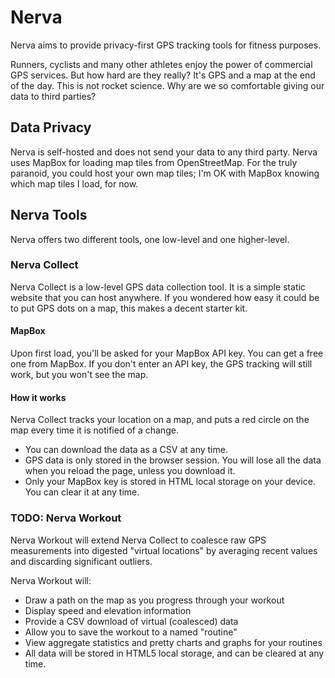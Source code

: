 # Nerva

Nerva aims to provide privacy-first GPS tracking tools for fitness purposes.

Runners, cyclists and many other athletes enjoy the power of commercial GPS services. But how hard are they really? It's GPS and a map at the end of the day. This is not rocket science. Why are we so comfortable giving our data
to third parties?

## Data Privacy
Nerva is self-hosted and does not send your data to any third party.
Nerva uses MapBox for loading map tiles from OpenStreetMap.
For the truly paranoid, you could host your own map tiles; I'm OK with MapBox knowing which map tiles I load, for now.

## Nerva Tools
Nerva offers two different tools, one low-level and one higher-level.

### Nerva Collect
Nerva Collect is a low-level GPS data collection tool. It is a simple static website that you can host anywhere. If you wondered how easy it could be to put GPS dots on a map, this makes a decent starter kit.

#### MapBox
Upon first load, you'll be asked for your MapBox API key. You can get a free one from MapBox. If you don't enter an API key, the GPS tracking will still work, but you won't see the map.

#### How it works
Nerva Collect tracks your location on a map, and puts a red circle on the map every time it is notified of a change.
 * You can download the data as a CSV at any time.
 * GPS data is only stored in the browser session. You will lose all the data when you reload the page, unless you download it.
 * Only your MapBox key is stored in HTML local storage on your device. You can clear it at any time.

### TODO: Nerva Workout

Nerva Workout will extend Nerva Collect to coalesce raw GPS measurements into digested "virtual locations" by averaging recent values and discarding significant outliers.

Nerva Workout will:
 * Draw a path on the map as you progress through your workout
 * Display speed and elevation information
 * Provide a CSV download of virtual (coalesced) data
 * Allow you to save the workout to a named "routine"
 * View aggregate statistics and pretty charts and graphs for your routines
 * All data will be stored in HTML5 local storage, and can be cleared at any time.
